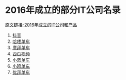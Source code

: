 # 2016年成立的部分IT公司名录

[原文链接-2016年成立的IT公司和产品]()

1. [抖音](https://www.it-this-year.com/2020/04/23/296)
2. [哈喽单车](https://www.it-this-year.com/2020/04/28/420)
3. [摩拜单车](https://www.it-this-year.com/2020/04/23/300)
4. [西瓜视频]()
5. [小蓝单车](https://www.it-this-year.com/2020/04/28/424)
6. [小鸣单车](https://www.it-this-year.com/2020/04/28/427)
7. [优拜单车](https://www.it-this-year.com/2020/04/28/430)